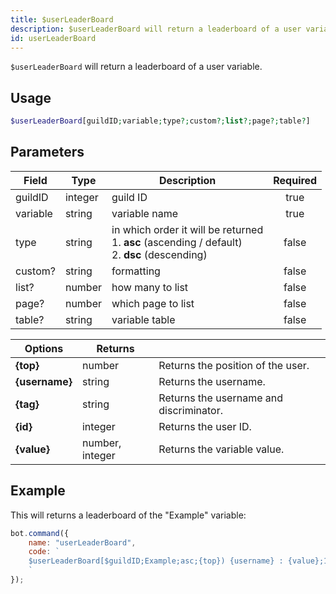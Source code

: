```yaml
---
title: $userLeaderBoard
description: $userLeaderBoard will return a leaderboard of a user variable.
id: userLeaderBoard
---
```


`$userLeaderBoard` will return a leaderboard of a user variable.

## Usage

```php
$userLeaderBoard[guildID;variable;type?;custom?;list?;page?;table?]
```

## Parameters

| Field     | Type     | Description                                                        | Required |
|-----------|----------|--------------------------------------------------------------------|:--------:|
| guildID    | integer   | guild ID                                                         |   true   |
| variable    | string   | variable name                                                         |   true   |
| type    | string   | in which order it will be returned <br /> 1. **asc** (ascending / default) <br /> 2. **dsc** (descending) |   false   |
| custom?    | string   | formatting                                                        |   false   |
| list?    | number   | how many to list                                                         |   false   |
| page?    | number   | which page to list                                                         |   false   |
| table?    | string   | variable table                                                         |   false   |

| Options   |  Returns |                                                                    |
|-----------|----------|--------------------------------------------------------------------|
| **{top}**     | number   | Returns the position of the user.                                  |
| **{username}**     | string   | Returns the username.                                  |
| **{tag}**     | string   | Returns the username and discriminator.                                  |
| **{id}**     | integer   | Returns the user ID.                                  |
| **{value}**     | number, integer   | Returns the variable value.                                  |

## Example

This will returns a leaderboard of the "Example" variable:

```javascript
bot.command({
    name: "userLeaderBoard",
    code: `
    $userLeaderBoard[$guildID;Example;asc;{top}) {username} : {value};10;1;main]
    `
});
```